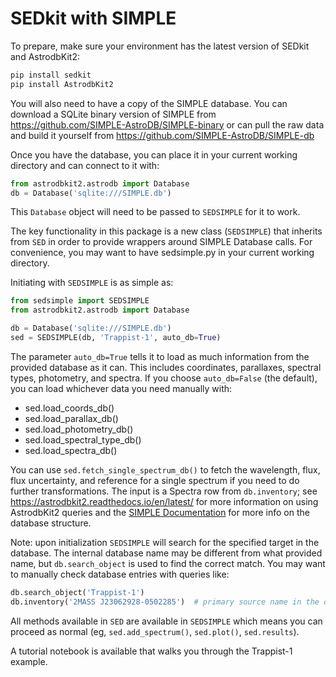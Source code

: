 # SEDkit with SIMPLE

To prepare, make sure your environment has the latest version of SEDkit and AstrodbKit2:

```bash
pip install sedkit
pip install AstrodbKit2
```

You will also need to have a copy of the SIMPLE database. 
You can download a SQLite binary version of SIMPLE from https://github.com/SIMPLE-AstroDB/SIMPLE-binary 
or can pull the raw data and build it yourself from https://github.com/SIMPLE-AstroDB/SIMPLE-db

Once you have the database, you can place it in your current working directory and can connect to it with:

```python
from astrodbkit2.astrodb import Database
db = Database('sqlite:///SIMPLE.db')
```

This `Database` object will need to be passed to `SEDSIMPLE` for it to work.

The key functionality in this package is a new class (`SEDSIMPLE`) that inherits from `SED` in order 
to provide wrappers around SIMPLE Database calls. 
For convenience, you may want to have sedsimple.py in your current working directory. 

Initiating with `SEDSIMPLE` is as simple as:

```python
from sedsimple import SEDSIMPLE
from astrodbkit2.astrodb import Database

db = Database('sqlite:///SIMPLE.db')
sed = SEDSIMPLE(db, 'Trappist-1', auto_db=True)
```

The parameter `auto_db=True` tells it to load as much information from the provided database as it can. 
This includes coordinates, parallaxes, spectral types, photometry, and spectra. 
If you choose `auto_db=False` (the default), you can load whichever data you need manually with:
 - sed.load_coords_db()
 - sed.load_parallax_db()
 - sed.load_photometry_db()
 - sed.load_spectral_type_db()
 - sed.load_spectra_db()

You can use `sed.fetch_single_spectrum_db()` to fetch the wavelength, flux, flux uncertainty, 
and reference for a single spectrum if you need to do further transformations. 
The input is a Spectra row from `db.inventory`; 
see https://astrodbkit2.readthedocs.io/en/latest/ for more information on using AstrodbKit2 queries 
and the [SIMPLE Documentation](https://github.com/SIMPLE-AstroDB/SIMPLE-db/tree/main/documentation) for more info on the database structure.

Note: upon initialization `SEDSIMPLE` will search for the specified target in the database. 
The internal database name may be different from what provided name, 
but `db.search_object` is used to find the correct match. 
You may want to manually check database entries with queries like:

```python
db.search_object('Trappist-1')
db.inventory('2MASS J23062928-0502285')  # primary source name in the database for Trappist-1
```

All methods available in `SED` are available in `SEDSIMPLE` which means you can proceed as normal 
(eg, `sed.add_spectrum()`, `sed.plot()`, `sed.results`).

A tutorial notebook is available that walks you through the Trappist-1 example.